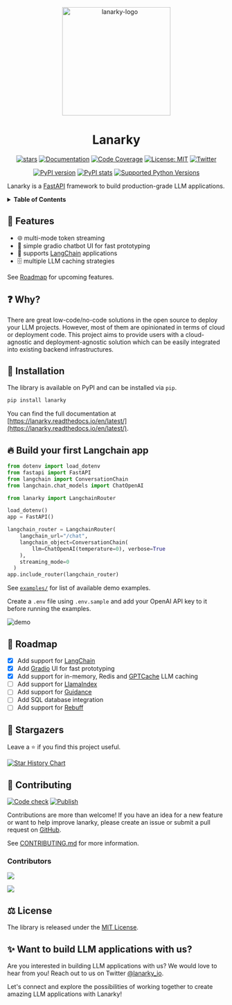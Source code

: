 <div align="center">

<img src="https://raw.githubusercontent.com/ajndkr/lanarky/main/assets/logo.png" alt="lanarky-logo" width="250">

<h1> Lanarky </h1>

[![stars](https://img.shields.io/github/stars/ajndkr/lanarky)](https://github.com/ajndkr/lanarky/stargazers)
[![Documentation](https://img.shields.io/badge/documentation-ReadTheDocs-blue.svg)](https://lanarky.readthedocs.io/en/latest/)
[![Code Coverage](https://coveralls.io/repos/github/ajndkr/lanarky/badge.svg?branch=main)](https://coveralls.io/github/ajndkr/lanarky?branch=main)
[![License: MIT](https://img.shields.io/badge/License-MIT-yellow.svg)](https://github.com/ajndkr/lanarky/blob/main/LICENSE)
[![Twitter](https://img.shields.io/twitter/follow/lanarky_io?style=social)](https://twitter.com/intent/follow?screen_name=lanarky_io)

[![PyPI version](https://badge.fury.io/py/lanarky.svg)](https://pypi.org/project/lanarky/)
[![PyPI stats](https://img.shields.io/pypi/dm/lanarky.svg)](https://pypistats.org/packages/lanarky)
[![Supported Python Versions](https://img.shields.io/pypi/pyversions/lanarky.svg)](https://pypi.org/project/lanarky/)

</div>

Lanarky is a [FastAPI](https://github.com/tiangolo/fastapi) framework to build production-grade LLM applications.

</div>
<details>
<summary><strong>Table of Contents</strong></summary>

- [🚀 Features](#-features)
- [❓ Why?](#-why)
- [💾 Installation](#-installation)
- [🔥 Build your first LLM app](#-build-your-first-llm-app)
- [📍 Roadmap](#-roadmap)
- [🤩 Stargazers](#-stargazers)
- [🤝 Contributing](#-contributing)
- [📝 License](#-license)
- [✨ Want to build LLM applications with us?](#-want-to-build-llm-applications-with-us)

</details>

## 🚀 Features

- 🌐 multi-mode token streaming
- 💬 simple gradio chatbot UI for fast prototyping
- 🔗 supports [LangChain](https://github.com/hwchase17/langchain) applications
- 🗄️ multiple LLM caching strategies

See [Roadmap](#-roadmap) for upcoming features.

## ❓ Why?

There are great low-code/no-code solutions in the open source to deploy your LLM projects. However,
most of them are opinionated in terms of cloud or deployment code. This project aims to provide users
with a cloud-agnostic and deployment-agnostic solution which can be easily integrated into existing
backend infrastructures.

## 💾 Installation

The library is available on PyPI and can be installed via `pip`.

```bash
pip install lanarky
```

You can find the full documentation at [https://lanarky.readthedocs.io/en/latest/](https://lanarky.readthedocs.io/en/latest/).

## 🔥 Build your first Langchain app

```python
from dotenv import load_dotenv
from fastapi import FastAPI
from langchain import ConversationChain
from langchain.chat_models import ChatOpenAI

from lanarky import LangchainRouter

load_dotenv()
app = FastAPI()

langchain_router = LangchainRouter(
    langchain_url="/chat",
    langchain_object=ConversationChain(
        llm=ChatOpenAI(temperature=0), verbose=True
    ),
    streaming_mode=0
  )
app.include_router(langchain_router)
```

See [`examples/`](https://github.com/ajndkr/lanarky/blob/main/examples/README.md)
for list of available demo examples.

Create a `.env` file using `.env.sample` and add your OpenAI API key to it
before running the examples.

![demo](https://raw.githubusercontent.com/ajndkr/lanarky/main/assets/demo.gif)

## 📍 Roadmap

- [x] Add support for [LangChain](https://github.com/hwchase17/langchain)
- [x] Add [Gradio](https://github.com/gradio-app/gradio) UI for fast prototyping
- [x] Add support for in-memory, Redis and [GPTCache](https://github.com/zilliztech/GPTCache) LLM caching
- [ ] Add support for [LlamaIndex](https://github.com/jerryjliu/llama_index)
- [ ] Add support for [Guidance](https://github.com/microsoft/guidance)
- [ ] Add SQL database integration
- [ ] Add support for [Rebuff](https://github.com/woop/rebuff)

## 🤩 Stargazers

Leave a ⭐ if you find this project useful.

[![Star History Chart](https://api.star-history.com/svg?repos=ajndkr/lanarky&type=Date)](https://star-history.com/#ajndkr/lanarky&Date)

## 🤝 Contributing

[![Code check](https://github.com/ajndkr/lanarky/actions/workflows/code-check.yaml/badge.svg)](https://github.com/ajndkr/lanarky/actions/workflows/code-check.yaml)
[![Publish](https://github.com/ajndkr/lanarky/actions/workflows/publish.yaml/badge.svg)](https://github.com/ajndkr/lanarky/actions/workflows/publish.yaml)

Contributions are more than welcome! If you have an idea for a new feature or want to help improve lanarky,
please create an issue or submit a pull request on [GitHub](https://github.com/ajndkr/lanarky).

See [CONTRIBUTING.md](https://github.com/ajndkr/lanarky/blob/main/CONTRIBUTING.md) for more information.

### Contributors

[![](https://img.shields.io/github/contributors-anon/ajndkr/lanarky)](https://github.com/ajndkr/lanarky/graphs/contributors)

<a href="https://github.com/ajndkr/lanarky/graphs/contributors">
  <img src="https://contrib.rocks/image?repo=ajndkr/lanarky" />
</a>

## ⚖️ License

The library is released under the [MIT License](https://github.com/ajndkr/lanarky/blob/main/LICENSE).

## ✨ Want to build LLM applications with us?

Are you interested in building LLM applications with us? We would love to hear from you! Reach out to us on
Twitter [@lanarky_io](https://twitter.com/lanarky_io).

Let's connect and explore the possibilities of working together to create amazing LLM applications with Lanarky!
